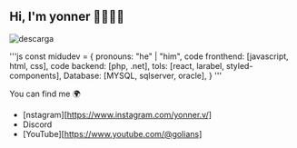## Hi, I'm yonner 👋😎👩‍💻

![descarga](https://github.com/YONNER44/sena/assets/118782598/ad2b9163-a79a-4a4e-97cf-1de2dc59c30e)


'''js
const midudev = {
pronouns: "he" | "him",
code fronthend: [javascript, html, css],
code backend: [php, .net],
tols: [react, larabel, styled-components],
Database: [MYSQL, sqlserver, oracle],
}
'''

You can find me 🌍
- [nstagram][https://www.instagram.com/yonner.v/]
- Discord
- [YouTube][https://www.youtube.com/@golians]

<!--
**YONNER44/YONNER44** is a ✨ _special_ ✨ repository because its `README.md` (this file) appears on your GitHub profile.

Here are some ideas to get you started:

- 🔭 I’m currently working on ...
- 🌱 I’m currently learning ...
- 👯 I’m looking to collaborate on ...
- 🤔 I’m looking for help with ...
- 💬 Ask me about ...
- 📫 How to reach me: ...
- 😄 Pronouns: ...
- ⚡ Fun fact: ...
-->
